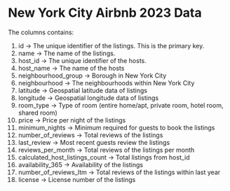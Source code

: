 # New York City Airbnb 2023 Data
The columns contains:
1. id -> The unique identifier of the listings. This is the primary key.
2. name -> The name of the listings.
3. host_id -> The unique identifier of the hosts.
4. host_name -> The name of the hosts
5. neighbourhood_group -> Borough in New York City
6. neighbourhood -> The neighbourhoods within New York City
7. latitude -> Geospatial latitude data of listings
8. longitude -> Geospatial longitude data of listings
9. room_type -> Type of room (entire home/apt, private room, hotel room, shared room)
10. price -> Price per night of the listings
11. minimum_nights -> Minimum required for guests to book the listings
12. number_of_reviews -> Total reviews of the listings
13. last_review -> Most recent guests review the listings
14. reviews_per_month -> Total reviews of the listings per month
15. calculated_host_listings_count -> Total listings from host_id
16. availability_365 -> Availability of the listings
17. number_of_reviews_ltm -> Total reviews of the listings within last year
18. license -> License number of the listings
